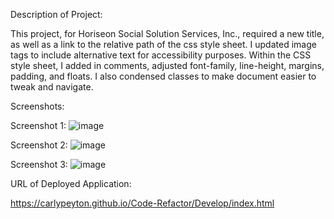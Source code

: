 Description of Project:

This project, for Horiseon Social Solution Services, Inc., required a new title, as well as a link to the relative path of the css style sheet. I updated image tags to include alternative text for accessibility purposes. Within the CSS style sheet, I added in comments, adjusted font-family, line-height, margins, padding, and floats. I also condensed classes to make document easier to tweak and navigate. 

Screenshots:

Screenshot 1:
![image](https://user-images.githubusercontent.com/73730307/100004074-f7c19200-2d94-11eb-9889-8760ac14d834.png)

Screenshot 2:
![image](https://user-images.githubusercontent.com/73730307/100004083-fabc8280-2d94-11eb-9a1f-a1a1ab1f95f1.png)

Screenshot 3:
![image](https://user-images.githubusercontent.com/73730307/100004085-fb551900-2d94-11eb-936f-49d676949969.png)

URL of Deployed Application:

https://carlypeyton.github.io/Code-Refactor/Develop/index.html
